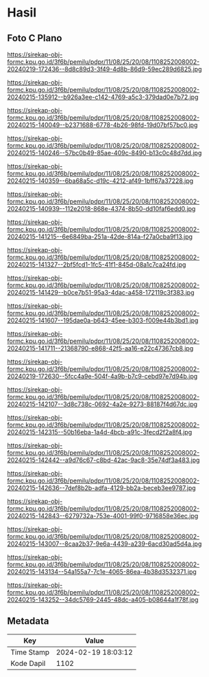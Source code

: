 # Hasil

## Foto C Plano

https://sirekap-obj-formc.kpu.go.id/3f6b/pemilu/pdpr/11/08/25/20/08/1108252008002-20240219-172436--8d8c89d3-3f49-4d8b-86d9-59ec289d6825.jpg

https://sirekap-obj-formc.kpu.go.id/3f6b/pemilu/pdpr/11/08/25/20/08/1108252008002-20240215-135912--b926a3ee-c142-4769-a5c3-379dad0e7b72.jpg

https://sirekap-obj-formc.kpu.go.id/3f6b/pemilu/pdpr/11/08/25/20/08/1108252008002-20240215-140049--b2371688-6778-4b26-98fd-19d07bf57bc0.jpg

https://sirekap-obj-formc.kpu.go.id/3f6b/pemilu/pdpr/11/08/25/20/08/1108252008002-20240215-140246--57bc0b49-85ae-409c-8490-b13c0c48d7dd.jpg

https://sirekap-obj-formc.kpu.go.id/3f6b/pemilu/pdpr/11/08/25/20/08/1108252008002-20240215-140359--6ba68a5c-d19c-4212-af49-1bff67a37228.jpg

https://sirekap-obj-formc.kpu.go.id/3f6b/pemilu/pdpr/11/08/25/20/08/1108252008002-20240215-140939--112e2018-868e-4374-8b50-dd10faf6edd0.jpg

https://sirekap-obj-formc.kpu.go.id/3f6b/pemilu/pdpr/11/08/25/20/08/1108252008002-20240215-141215--6e6849ba-251a-42de-814a-f27a0cba9f13.jpg

https://sirekap-obj-formc.kpu.go.id/3f6b/pemilu/pdpr/11/08/25/20/08/1108252008002-20240215-141327--2bf5fcd1-1fc5-41f1-845d-08a1c7ca24fd.jpg

https://sirekap-obj-formc.kpu.go.id/3f6b/pemilu/pdpr/11/08/25/20/08/1108252008002-20240215-141429--b0ce7b51-95a3-4dac-a458-172119c3f383.jpg

https://sirekap-obj-formc.kpu.go.id/3f6b/pemilu/pdpr/11/08/25/20/08/1108252008002-20240215-141607--195dae0a-b643-45ee-b303-f009e44b3bd1.jpg

https://sirekap-obj-formc.kpu.go.id/3f6b/pemilu/pdpr/11/08/25/20/08/1108252008002-20240215-141711--21368790-e868-42f5-aa16-e22c47367cb8.jpg

https://sirekap-obj-formc.kpu.go.id/3f6b/pemilu/pdpr/11/08/25/20/08/1108252008002-20240219-172630--5fcc4a9e-504f-4a9b-b7c9-cebd97e7d94b.jpg

https://sirekap-obj-formc.kpu.go.id/3f6b/pemilu/pdpr/11/08/25/20/08/1108252008002-20240215-142107--3d8c738c-0692-4a2e-9273-88187f4d67dc.jpg

https://sirekap-obj-formc.kpu.go.id/3f6b/pemilu/pdpr/11/08/25/20/08/1108252008002-20240215-142315--50b16eba-1a4d-4bcb-a91c-3fecd2f2a8f4.jpg

https://sirekap-obj-formc.kpu.go.id/3f6b/pemilu/pdpr/11/08/25/20/08/1108252008002-20240215-142442--a9d76c67-c8bd-42ac-9ac8-35e74df3a483.jpg

https://sirekap-obj-formc.kpu.go.id/3f6b/pemilu/pdpr/11/08/25/20/08/1108252008002-20240215-142636--7def8b2b-adfa-4129-bb2a-beceb3ee9787.jpg

https://sirekap-obj-formc.kpu.go.id/3f6b/pemilu/pdpr/11/08/25/20/08/1108252008002-20240215-142843--6279732a-753e-4001-99f0-9716858e36ec.jpg

https://sirekap-obj-formc.kpu.go.id/3f6b/pemilu/pdpr/11/08/25/20/08/1108252008002-20240215-143007--8caa2b37-9e6a-4439-a239-6acd30ad5d4a.jpg

https://sirekap-obj-formc.kpu.go.id/3f6b/pemilu/pdpr/11/08/25/20/08/1108252008002-20240215-143134--54a155a7-7c1e-4065-86ea-4b38d3532371.jpg

https://sirekap-obj-formc.kpu.go.id/3f6b/pemilu/pdpr/11/08/25/20/08/1108252008002-20240215-143252--34dc5769-2445-48dc-a405-b08644a1f78f.jpg


## Metadata

| Key        | Value               |
| ---------- | ------------------- |
| Time Stamp | 2024-02-19 18:03:12 |
| Kode Dapil | 1102                |



